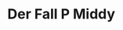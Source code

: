 <h1>
<h1>Der Fall P Middy</h1></h1>
<img src![image](https://github.com/user-attachments/assets/1d087df4-4658-4f06-966e-9ee5767d18ca)>
